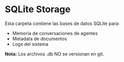 # SQLite Storage

Esta carpeta contiene las bases de datos SQLite para:
- Memoria de conversaciones de agentes
- Metadata de documentos
- Logs del sistema

**Nota:** Los archivos .db NO se versionan en git.